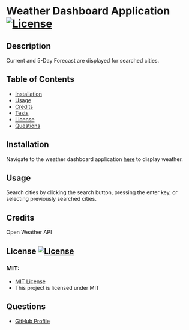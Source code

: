 # Weather Dashboard Application [![License](https://img.shields.io/badge/License-MIT-pink.svg)](https://opensource.org/licenses/MIT) 
                       
## Description
Current and 5-Day Forecast are displayed for searched cities.  

## Table of Contents
- [Installation](#installation)
- [Usage](#usage)
- [Credits](#credits)
- [Tests](#Tests)
- [License](#license)
- [Questions](#questions)

## Installation
Navigate to the weather dashboard application <a href="https://janeijones.github.io/Weather-Application/">here</a> to display weather.
    
## Usage
Search cities by clicking the search button, pressing the enter key, or selecting previously searched cities.

## Credits 
Open Weather API

## License [![License](https://img.shields.io/badge/License-MIT-pink.svg)](https://opensource.org/licenses/MIT)
<h3> MIT: </h3>
<ul> <li> <a href = "https://opensource.org/licenses/MIT"> MIT License </a></li> <li> This project is licensed under MIT</li> </ul>

## Questions
<ul> <li><a href = "https://github.com/janeijones">GitHub Profile </li>
